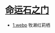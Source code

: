 # [命运石之门](https://mzh.moegirl.org.cn/zh-hans/%E5%91%BD%E8%BF%90%E7%9F%B3%E4%B9%8B%E9%97%A8%E7%B3%BB%E5%88%97)

- [1.webp](1.webp) 牧濑红莉栖